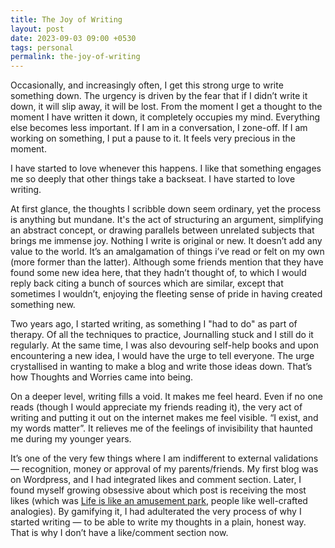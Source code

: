 ```yaml
---
title: The Joy of Writing
layout: post
date: 2023-09-03 09:00 +0530
tags: personal
permalink: the-joy-of-writing
---
```


Occasionally, and increasingly often, I get this strong urge to write something down. The urgency is driven by the fear that if I didn’t write it down, it will slip away, it will be lost. From the moment I get a thought to the moment I have written it down, it completely occupies my mind. Everything else becomes less important. If I am in a conversation, I zone-off. If I am working on something, I put a pause to it. It feels very precious in the moment. 

I have started to love whenever this happens. I like that something engages me so deeply that other things take a backseat. I have started to love writing. 

At first glance, the thoughts I scribble down seem ordinary, yet the process is anything but mundane. It's the act of structuring an argument, simplifying an abstract concept, or drawing parallels between unrelated subjects that brings me immense joy. Nothing I write is original or new. It doesn’t add any value to the world. It’s an amalgamation of things i’ve read or felt on my own (more former than the latter). Although some friends mention that they have found some new idea here, that they hadn’t thought of, to which I would reply back citing a bunch of sources which are similar, except that sometimes I wouldn’t, enjoying the fleeting sense of pride in having created something new. 

Two years ago, I started writing, as something I "had to do" as part of therapy. Of all the techniques to practice, Journalling stuck and I still do it regularly. At the same time, I was also devouring self-help books and upon encountering a new idea, I would have the urge to tell everyone. The urge crystallised in wanting to make a blog and write those ideas down. That’s how Thoughts and Worries came into being.

On a deeper level, writing fills a void. It makes me feel heard. Even if no one reads (though I would appreciate my friends reading it), the very act of writing and putting it out on the internet makes me feel visible. “I exist, and my words matter”. It relieves me of the feelings of invisibility that haunted me during my younger years.

It’s one of the very few things where I am indifferent to external validations — recognition, money or approval of my parents/friends. My first blog was on Wordpress, and I had integrated likes and comment section. Later, I found myself growing obsessive about which post is receiving the most likes (which was [Life is like an amusement park](/life-and-amusement-park), people like well-crafted analogies). By gamifying it, I had adulterated the very process of why I started writing — to be able to write my thoughts in a plain, honest way. That is why I don’t have a like/comment section now. 